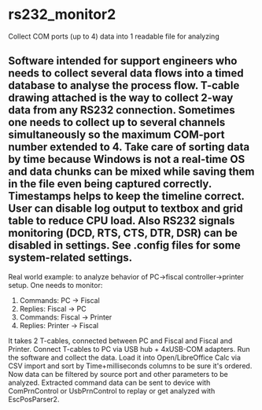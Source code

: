# rs232_monitor2
Collect COM ports (up to 4) data into 1 readable file for analyzing

Software intended for support engineers who needs to collect several data flows into a timed database to analyse the process flow.
T-cable drawing attached is the way to collect 2-way data from any RS232 connection. Sometimes one needs to collect up to several channels simultaneously so the maximum COM-port number extended to 4.
Take care of sorting data by time because Windows is not a real-time OS and data chunks can be mixed while saving them in the file even being captured correctly. Timestamps helps to keep the timeline correct.
User can disable log output to textbox and grid table to reduce CPU load. Also RS232 signals monitoring (DCD, RTS, CTS, DTR, DSR) can be disabled in settings.
See .config files for some system-related settings.
----
Real world example: to analyze behavior of PC->fiscal controller->printer setup. One needs to monitor:
  1) Commands: PC -> Fiscal
  2) Replies: Fiscal -> PC
  3) Commands: Fiscal -> Printer
  4) Replies: Printer -> Fiscal
  
It takes 2 T-cables, connected between PC and Fiscal and Fiscal and Printer. Connect T-cables to PC via USB hub + 4xUSB-COM adapters. Run the software and collect the data.
Load it into Open/LibreOffice Calc via CSV import and sort by Time+milliseconds columns to be sure it's ordered. Now data can be filtered by source port and other parameters to be analyzed.
Extracted command data can be sent to device with ComPrnControl or UsbPrnControl to replay or get analyzed with EscPosParser2.
